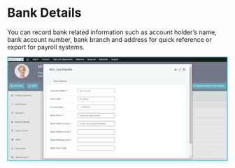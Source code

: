 Bank Details
==========

You can record bank related information such as account holder’s name, bank account number, bank branch and address for quick reference or export for payroll systems. 

![image](../img/image14.png)